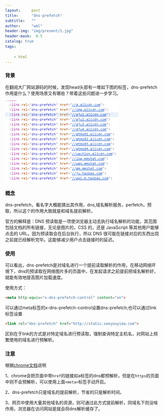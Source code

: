 ```yaml
---
layout:     post
title:      "dns-prefetch"
subtitle:   ""
author:     "wml"
header-img: "img/present/1.jpg"
header-mask:  0.5
catalog: true
tags:

    - html
---
```

### 背景

在翻阅大厂网站源码的时候，发现head头部有一堆如下图的标签，dns-prefetch作用是什么？使用场景又有哪些？带着这些问题进一步学习。

![1](/img/dns/1.png)

### 概念

dns-prefetch，看名字大概能猜出其作用，dns,域名解析服务，perfetch，预取，所以这个的作用大致就是和域名提前解析。

官方的解释是：DNS 预读取是一项使浏览器主动去执行域名解析的功能，其范围包括文档的所有链接，无论是图片的，CSS 的，还是 JavaScript 等其他用户能够点击的 URL。因为预读取会在后台执行，所以 DNS 很可能在链接对应的东西出现之前就已经解析完毕。这能够减少用户点击链接时的延迟。

### 使用

可以看出，dns-prefetch是对域名进行一个提前读取解析的作用，在移动网络环境下，dns的预读取在网络图片多的页面中，在发起请求之前提前把域名解析好，就能有效地提高图片加载速度。

使用方式：

```html
<meta http-equiv="x-dns-prefetch-control" content="on">
```

可以通过meta标签的x-dns-prefetch-control设置dns-prefetch;也可以通过link标签设置

```html
<link rel="dns-prefetch" href="http://static.seeyouyima.com">
```

区别在于link的方式是对特定域名进行预读取，强制查询特定主机名，对网站上频繁使用的域名进行预解析。

### 注意

根据[chrome文档](https://www.chromium.org/developers/design-documents/dns-prefetching)说明

1、chrome会把页面中带`href`的链接如a标签的dns都预解析，但是在`https`的页面中则不会预解析，可以使用上面`<meta>`标签手动开启。

2、dns-prefetch只是域名的提前解析，节省的只是解析时间。

3、网页中使用大量其他域名的资源，则可通过此方式提前解析，同域名下则没啥作用，浏览器在访问网站是就会将dns解析缓存了。